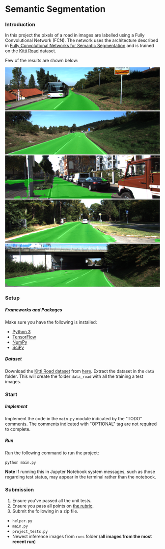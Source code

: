 # Semantic Segmentation
### Introduction
In this project the pixels of a road in images are labelled using a Fully Convolutional Network (FCN). The network uses the architecture described in [Fully Convolutional Networks for Semantic Segmentation](https://people.eecs.berkeley.edu/~jonlong/long_shelhamer_fcn.pdf) and is trained on the [Kitti Road](http://www.cvlibs.net/download.php?file=data_road.zip) dataset.


[//]: # (Image References)
[image6]: ./runs/1523530343.2653244/um_00002.png
[image1]: ./runs/1523530343.2653244/um_000032.png
[image2]: ./runs/1523530343.2653244/um_000093.png
[image3]: ./runs/1523530343.2653244/umm_000032.png
[image4]: ./runs/1523530343.2653244/umm_000063.png
[image5]: ./runs/1523530343.2653244/uu_000082.png
[image7]: ./runs/1523530343.2653244/um_000006.png
[image8]: ./runs/1523530343.2653244/um_000011.png

Few of the results are shown below:

![sample][image1]
![sample][image3]
![sample][image5]
![sample][image7]
![sample][image8]


### Setup
##### Frameworks and Packages
Make sure you have the following is installed:
 - [Python 3](https://www.python.org/)
 - [TensorFlow](https://www.tensorflow.org/)
 - [NumPy](http://www.numpy.org/)
 - [SciPy](https://www.scipy.org/)
##### Dataset
Download the [Kitti Road dataset](http://www.cvlibs.net/datasets/kitti/eval_road.php) from [here](http://www.cvlibs.net/download.php?file=data_road.zip).  Extract the dataset in the `data` folder.  This will create the folder `data_road` with all the training a test images.

### Start
##### Implement
Implement the code in the `main.py` module indicated by the "TODO" comments.
The comments indicated with "OPTIONAL" tag are not required to complete.
##### Run
Run the following command to run the project:
```
python main.py
```
**Note** If running this in Jupyter Notebook system messages, such as those regarding test status, may appear in the terminal rather than the notebook.

### Submission
1. Ensure you've passed all the unit tests.
2. Ensure you pass all points on [the rubric](https://review.udacity.com/#!/rubrics/989/view).
3. Submit the following in a zip file.
 - `helper.py`
 - `main.py`
 - `project_tests.py`
 - Newest inference images from `runs` folder  (**all images from the most recent run**)
 
